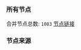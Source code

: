 ### 所有节点
合并节点总数: `1083`
[节点链接](https://raw.githubusercontent.com/rzhy1/11/master/sub/sub_merge_base64.txt)

### 节点来源
